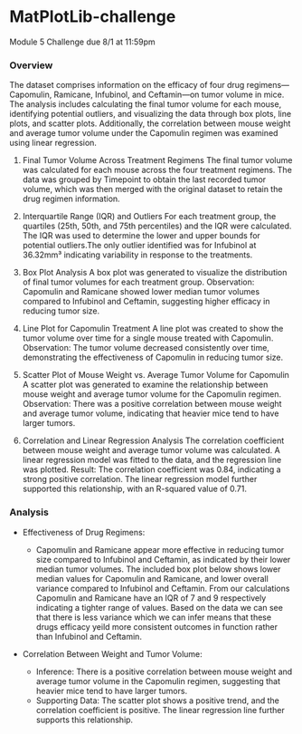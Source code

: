 # MatPlotLib-challenge
 Module 5 Challenge due 8/1 at 11:59pm

 ### Overview

The dataset comprises information on the efficacy of four drug regimens—Capomulin, Ramicane, Infubinol, and Ceftamin—on tumor volume in mice. The analysis includes calculating the final tumor volume for each mouse, identifying potential outliers, and visualizing the data through box plots, line plots, and scatter plots. Additionally, the correlation between mouse weight and average tumor volume under the Capomulin regimen was examined using linear regression.

1.  Final Tumor Volume Across Treatment Regimens
    The final tumor volume was calculated for each mouse across the four treatment regimens.
    The data was grouped by Timepoint to obtain the last recorded tumor volume, which was then merged with the original dataset to retain the drug regimen information.

 2.  Interquartile Range (IQR) and Outliers
    For each treatment group, the quartiles (25th, 50th, and 75th percentiles) and the IQR were calculated.
    The IQR was used to determine the lower and upper bounds for potential outliers.The only outlier identified was for Infubinol at 36.32mm³ indicating variability in response to the treatments.

3.  Box Plot Analysis
    A box plot was generated to visualize the distribution of final tumor volumes for each treatment group.
    Observation: Capomulin and Ramicane showed lower median tumor volumes compared to Infubinol and Ceftamin, suggesting higher efficacy in reducing tumor size.


4.  Line Plot for Capomulin Treatment
    A line plot was created to show the tumor volume over time for a single mouse treated with Capomulin.
    Observation: The tumor volume decreased consistently over time, demonstrating the effectiveness of Capomulin in reducing tumor size.

5.  Scatter Plot of Mouse Weight vs. Average Tumor Volume for Capomulin
    A scatter plot was generated to examine the relationship between mouse weight and average tumor volume for the Capomulin regimen.
    Observation: There was a positive correlation between mouse weight and average tumor volume, indicating that heavier mice tend to have larger tumors.

6.  Correlation and Linear Regression Analysis
    The correlation coefficient between mouse weight and average tumor volume was calculated.
    A linear regression model was fitted to the data, and the regression line was plotted.
    Result: The correlation coefficient was 0.84, indicating a strong positive correlation. The linear regression model further supported this relationship, with an R-squared value of 0.71.





### Analysis

- Effectiveness of Drug Regimens:
    - Capomulin and Ramicane appear more effective in reducing tumor size compared to Infubinol and Ceftamin, as indicated by their lower median tumor volumes.  The included box plot below shows lower median values for Capomulin and Ramicane, and lower overall variance compared to Infubinol and Ceftamin. From our calculations Capomulin and Ramicane have an IQR of 7 and 9 respectively indicating a tighter range of values. Based on the data we can see that there is less variance which we can infer means that these drugs efficacy yeild more consistent outcomes in function rather than Infubinol and Ceftamin.

- Correlation Between Weight and Tumor Volume:
    - Inference: There is a positive correlation between mouse weight and average tumor volume in the Capomulin regimen, suggesting that heavier mice tend to have larger tumors.
    - Supporting Data: The scatter plot shows a positive trend, and the correlation coefficient is positive. The linear regression line further supports this relationship.

